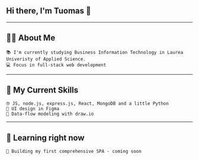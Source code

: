 ## Hi there, I'm Tuomas 👋
---

## 👨‍🎓 About Me
    📚 I'm currently studying Business Information Technology in Laurea Univeristy of Applied Science.
    💻 Focus in full-stack web development
---


## 🚀 My Current Skills
    🤓 JS, node.js, express.js, React, MongoDB and a little Python
    🎨 UI design in Figma
    🔧 Data-flow modeling with draw.io
---


## 🌱 Learning right now
    🔧 Building my first comprehensive SPA - coming soon
